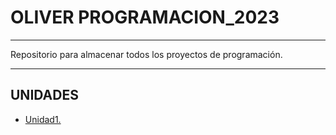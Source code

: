 #  OLIVER PROGRAMACION_2023
---

Repositorio para almacenar todos los proyectos de programación.

---

## UNIDADES

- [Unidad1.](Unidad-1)

